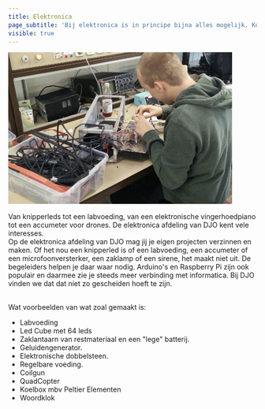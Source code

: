 ```yaml
---
title: Elektronica
page_subtitle: 'Bij elektronica is in principe bijna alles mogelijk. Kom maar met een idee en we gaan kijken hoe we dat kunnen maken.'
visible: true
---
```


![](Electronica-2.png)<br>

Van knipperleds tot een labvoeding, van een elektronische vingerhoedpiano tot een accumeter voor drones. De elektronica afdeling van DJO kent vele interesses.<br>
Op de elektronica afdeling van DJO mag jij je eigen projecten verzinnen en maken. Of het nou een knipperled is of een labvoeding, een accumeter of een microfoonversterker, een zaklamp of een sirene, het maakt niet uit. De begeleiders helpen je daar waar nodig. Arduino's en Raspberry Pi zijn ook populair en daarmee zie je steeds meer verbinding met informatica. Bij DJO vinden we dat dat niet zo gescheiden hoeft te zijn.

<br>Wat voorbeelden van wat zoal gemaakt is:

- Labvoeding
- Led Cube met 64 leds
- Zaklantaarn van restmateriaal en een "lege" batterij.
- Geluidengenerator.
- Elektronische dobbelsteen.
- Regelbare voeding.
- Coilgun
- QuadCopter
- Koelbox mbv Peltier Elementen
- Woordklok
